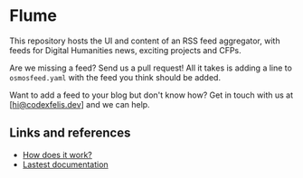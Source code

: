 # Flume

This repository hosts the UI and content of an RSS feed aggregator, with feeds for Digital Humanities news, exciting projects and CFPs.

Are we missing a feed? Send us a pull request! All it takes is adding a line to `osmosfeed.yaml` with the feed you think should be added.

Want to add a feed to your blog but don't know how? Get in touch with us at [hi@codexfelis.dev] and we can help.

## Links and references

- [How does it work?](https://github.com/osmoscraft/osmosfeed#osmosfeed)
- [Lastest documentation](https://github.com/osmoscraft/osmosfeed)

